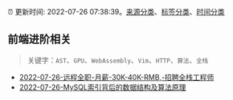 :alarm_clock: 更新时间: 2022-07-26 07:38:39。[来源分类](../README.md)、[标签分类](../TAGS.md)、[时间分类](../TIMELINE.md)

## 前端进阶相关


> 关键字：`AST`、`GPU`、`WebAssembly`、`Vim`、`HTTP`、`算法`、`全栈`



- [2022-07-26-远程全职-月薪-30K-40K-RMB,-招聘全栈工程师](https://www.v2ex.com/t/868774) 
- [2022-07-26-MySQL索引背后的数据结构及算法原理](https://toutiao.io/k/5c8yrjk) 